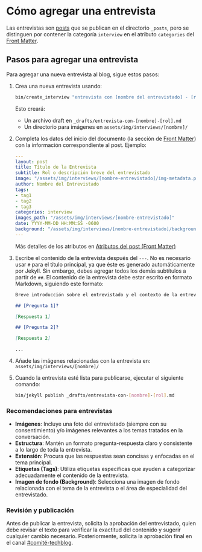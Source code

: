 # Cómo agregar una entrevista

Las entrevistas son [posts](como-agregar-un-post.md) que se publican en el directorio `_posts`, pero se distinguen por contener la categoría `interview` en el atributo `categories` del [Front Matter](https://jekyllrb.com/docs/front-matter/).

## Pasos para agregar una entrevista

Para agregar una nueva entrevista al blog, sigue estos pasos:

1. Crea una nueva entrevista usando:

    ```sh
    bin/create_interview "entrevista con [nombre del entrevistado] - [rol o especialidad]"
    ```

    Esto creará:

    - Un archivo draft en `_drafts/entrevista-con-[nombre]-[rol].md`
    - Un directorio para imágenes en `assets/img/interviews/[nombre]/`

2. Completa los datos del inicio del documento (la sección de [Front Matter](https://jekyllrb.com/docs/front-matter/)) con la información correspondiente al post. Ejemplo:

    ```Yaml
    ---
    layout: post
    title: Título de la Entrevista
    subtitle: Rol o descripción breve del entrevistado
    image: "/assets/img/interviews/[nombre-entrevistado]/img-metadata.png"
    author: Nombre del Entrevistado
    tags:
    - tag1
    - tag2
    - tag3
    categories: interview
    images_path: "/assets/img/interviews/[nombre-entrevistado]"
    date: YYYY-MM-DD HH:MM:SS -0600
    background: "/assets/img/interviews/[nombre-entrevistado]/background.png"
    ---
    ```

    Más detalles de los atributos en [Atributos del post (Front Matter)](como-agregar-un-post.md#atributos-del-post-front-matter)

3. Escribe el contenido de la entrevista después del `---`. No es necesario usar `#` para el título principal, ya que éste es generado automáticamente por Jekyll. Sin embargo, debes agregar todos los demás subtítulos a partir de `##`. El contenido de la entrevista debe estar escrito en formato Markdown, siguiendo este formato:

    ```markdown
    Breve introducción sobre el entrevistado y el contexto de la entrevista (1-2 párrafos)

    ## [Pregunta 1]?

    [Respuesta 1]

    ## [Pregunta 2]?

    [Respuesta 2]

    ...
    ```

4. Añade las imágenes relacionadas con la entrevista en: `assets/img/interviews/[nombre]/`

5. Cuando la entrevista esté lista para publicarse, ejecutar el siguiente comando:

    ```sh
    bin/jekyll publish _drafts/entrevista-con-[nombre]-[rol].md
    ```

### Recomendaciones para entrevistas

- **Imágenes**: Incluye una foto del entrevistado (siempre con su consentimiento) y/o imágenes relevantes a los temas tratados en la conversación.
- **Estructura**: Mantén un formato pregunta-respuesta claro y consistente a lo largo de toda la entrevista.
- **Extensión**: Procura que las respuestas sean concisas y enfocadas en el tema principal.
- **Etiquetas (Tags)**: Utiliza etiquetas específicas que ayuden a categorizar adecuadamente el contenido de la entrevista.
- **Imagen de fondo (Background)**: Selecciona una imagen de fondo relacionada con el tema de la entrevista o el área de especialidad del entrevistado.

### Revisión y publicación

Antes de publicar la entrevista, solicita la aprobación del entrevistado, quien debe revisar el texto para verificar la exactitud del contenido y sugerir cualquier cambio necesario. Posteriormente, solicita la aprobación final en el canal [#comité-techblog](https://chat.google.com/room/AAAAm1mqm2E?cls=7).